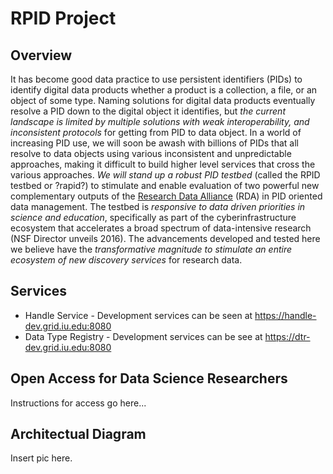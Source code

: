 # RPID Project

## Overview

It has become good data practice to use persistent identifiers (PIDs) to identify digital data products whether a product is a collection, a file, or an object of some type. Naming solutions for digital data products eventually resolve a PID down to the digital object it identifies, but *the current landscape is limited by multiple solutions with weak interoperability, and inconsistent protocols* for getting from PID to data object. In a world of increasing PID use, we will soon be awash with billions of PIDs that all resolve to data objects using various inconsistent and unpredictable approaches, making it difficult to build higher level services that cross the various approaches. *We will stand up a robust PID testbed* (called the RPID testbed or ?rapid?) to stimulate and enable evaluation of two powerful new complementary outputs of the [Research Data Alliance](https://www.rd-alliance.org) (RDA) in PID oriented data management. The testbed is *responsive to data driven priorities in science and education*, specifically as part of the cyberinfrastructure ecosystem that accelerates a broad spectrum of data-intensive research (NSF Director unveils 2016). The advancements developed and tested here we believe have the *transformative magnitude to stimulate an entire ecosystem of new discovery services* for research data.

## Services
   * Handle Service - Development services can be seen at https://handle-dev.grid.iu.edu:8080
   * Data Type Registry - Development services can be see at https://dtr-dev.grid.iu.edu:8080

## Open Access for Data Science Researchers

Instructions for access go here... 

## Architectual Diagram

Insert pic here. 
